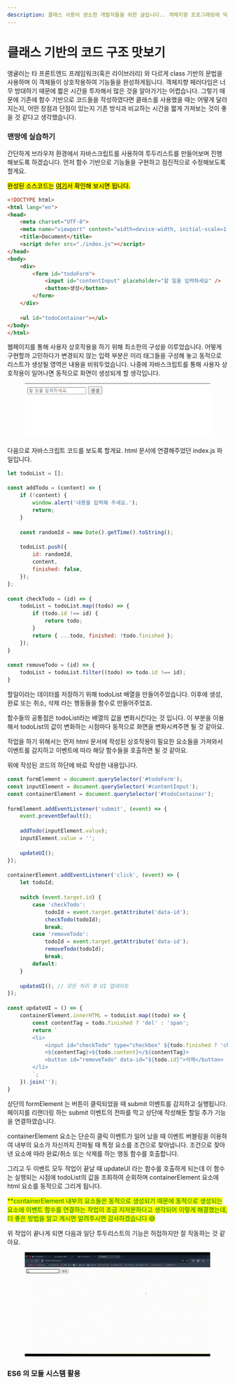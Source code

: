 ```yaml
---
description: 클래스 사용이 생소한 개발자들을 위한 글입니다.. 객체지향 프로그래밍에 익숙하신 분들은 뒤로가기 버튼을 눌러주세요.
---
```


# 클래스 기반의 코드 구조 맛보기

앵귤러는 타 프론트엔드 프레임워크(혹은 라이브러리) 와 다르게 class 기반의 문법을 사용하며 이 객체들이 상호작용하여 기능들을 완성하게됩니다. 객체지향 페러다임은 너무 방대하기 때문에 짧은 시간을 투자해서 많은 것을 알아가기는 어렵습니다. 그렇기 때문에 기존에 함수 기반으로 코드들을 작성하였다면 클래스를 사용했을 때는 어떻게 달라지는지, 어떤 장점과 단점이 있는지 기존 방식과 비교하는 시간을 짧게 가져보는 것이 좋을 것 같다고 생각했습니다.&#x20;

### 맨땅에 실습하기

간단하게 브라우저 환경에서 자바스크립트를 사용하여 투두리스트를 만들어보며 진행해보도록 하겠습니다. 먼저 함수 기반으로 기능들을 구현하고 점진적으로 수정해보도록 할게요.

<mark style="background-color:yellow;">완성된 소스코드는</mark> [<mark style="background-color:yellow;">여기</mark>](https://github.com/dev-goraebap/learn-angular-loosely/tree/main/todo-sample)<mark style="background-color:yellow;">서 확인해 보시면 됩니다.</mark>

```html
<!DOCTYPE html>
<html lang="en">
<head>
    <meta charset="UTF-8">
    <meta name="viewport" content="width=device-width, initial-scale=1.0">
    <title>Document</title>
    <script defer src="./index.js"></script>
</head>
<body>
    <div>
        <form id="todoForm">
            <input id="contentInput" placeholder="할 일을 입력하세요" />
            <button>생성</button>
        </form>
    </div>

    <ul id="todoContainer"></ul>
</body>
</html>
```

웹페이지를 통해 사용자 상호작용을 하기 위해 최소한의 구성을 이루었습니다. 어떻게 구현할까 고민하다가 변경되지 않는 입력 부분은 미리 태그들을 구성해  놓고 동적으로 리스트가 생성될 영역은 내용을 비워두었습니다. 나중에 자바스크립트를 통해 사용자 상호작용이 일어나면 동적으로 화면이 생성되게 할 생각입니다.

<figure><img src=".gitbook/assets/image (3).png" alt=""><figcaption></figcaption></figure>

다음으로 자바스크립트 코드를 보도록 할게요. html 문서에 연결해주었던 index.js 파일입니다.

```javascript
let todoList = [];

const addTodo = (content) => {
    if (!content) {
        window.alert('내용을 입력해 주세요.');
        return;
    }

    const randomId = new Date().getTime().toString();

    todoList.push({
        id: randomId,
        content,
        finished: false,
    });
};

const checkTodo = (id) => {
    todoList = todoList.map((todo) => {
        if (todo.id !== id) {
            return todo;
        }
        return { ...todo, finished: !todo.finished };
    });
}

const removeTodo = (id) => {
    todoList = todoList.filter((todo) => todo.id !== id);
} 
```

할일이라는 데이터를 저장하기 위해 todoList 배열을 만들어주었습니다. 이후에 생성, 완료 또는 취소, 삭제 라는 행동들을 함수로 만들어주었죠.&#x20;

함수들의 공통점은 todoList라는 배열의 값을 변화시킨다는 것 입니다. 이 부분을 이용해서 todoList의 값이 변화하는 시점마다 동적으로 화면을 변화시켜주면 될 것 같아요.

작업을 하기 위해서는 먼저 html 문서에 작성된 상호작용이 필요한 요소들을 가져와서 이벤트를 감지하고 이벤트에 따라 해당 함수들을 호출하면 될 것 같아요.

위에 작성된 코드의 하단에 바로 작성한 내용입니다.

```javascript
const formElement = document.querySelector('#todoForm');
const inputElement = document.querySelector('#contentInput');
const containerElement = document.querySelector('#todoContainer');

formElement.addEventListener('submit', (event) => {
    event.preventDefault();

    addTodo(inputElement.value);
    inputElement.value = '';

    updateUI();
});

containerElement.addEventListener('click', (event) => {
    let todoId;

    switch (event.target.id) {
        case 'checkTodo':
            todoId = event.target.getAttribute('data-id');
            checkTodo(todoId);
            break;
        case 'removeTodo':
            todoId = event.target.getAttribute('data-id');
            removeTodo(todoId);
            break;
        default:
    }

    updateUI(); // 모든 처리 후 UI 업데이트
});

const updateUI = () => {
    containerElement.innerHTML = todoList.map((todo) => {
        const contentTag = todo.finished ? 'del' : 'span';
        return `
        <li>
            <input id="checkTodo" type="checkbox" ${todo.finished ? 'checked' : ''} data-id="${todo.id}" />
            <${contentTag}>${todo.content}</${contentTag}>
            <button id="removeTodo" data-id="${todo.id}">삭제</button>
        </li>
        `;
    }).join('');
}
```

상단의 formElement 는 버튼이 클릭되었을 때 submit 이벤트를 감지하고 실행됩니다. 페이지를 리랜더링 하는 submit 이벤트의 전파를 막고 상단에 작성해둔 할일 추가 기능을 연결하였습니다.&#x20;

containerElement 요소는 단순히 클릭 이벤트가 일어 났을 때 이벤트 버블링을 이용하여 내부의 요소가 자신까지 전파될 때 특정 요소를 조건으로 찾아냅니다. 조건으로 찾아낸 요소에 따라 완료/취소 또는 삭제를 하는 행동 함수를 호출합니다.&#x20;

그리고 두 이벤트 모두 작업이 끝날 때 updateUI 라는 함수를 호출하게 되는데 이 함수는 실행되는 시점에 todoList의 값을 조회하여 순회하며 containerElement 요소에 html 요소를 동적으로 그리게 됩니다.

<mark style="color:green;">\*\*containerElement 내부의 요소들은 동적으로 생성되기 때문에 동적으로 생성되는 요소에 이벤트 함수를 연결하는 작업이 조금 지저분하다고 생각되어 이렇게 해결했는데, 더 좋은 방법을 알고 계시면 알려주시면 감사하겠습니다 😅</mark>

위 작업이 끝나게 되면 다음과 일단 투두리스트의 기능은 허접하지만 잘 작동하는 것 같아요.

<figure><img src=".gitbook/assets/제목 없는 동영상 - Clipchamp로 제작.gif" alt=""><figcaption></figcaption></figure>

### ES6 의 모듈 시스템 활용
